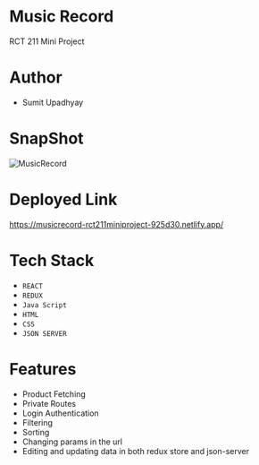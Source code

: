 # Music Record
RCT 211 Mini Project
# Author
- Sumit Upadhyay
# SnapShot
![MusicRecord](https://user-images.githubusercontent.com/104014308/188422698-bfd50297-6007-4fa5-b93b-32a6ade83a94.PNG)
# Deployed Link
https://musicrecord-rct211miniproject-925d30.netlify.app/
# Tech Stack
- `REACT`
- `REDUX`
- `Java Script`
- `HTML`
- `CSS`
- `JSON SERVER`

# Features
- Product Fetching
- Private Routes
- Login Authentication
- Filtering 
- Sorting
- Changing params in the url 
- Editing and updating data in both redux store and json-server





